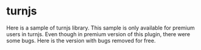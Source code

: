 turnjs
======

Here is a sample of turnjs library. This sample is only available for premium users in turnjs. Even though in premium version of this plugin, there were some bugs. Here is the version with bugs removed for free.
